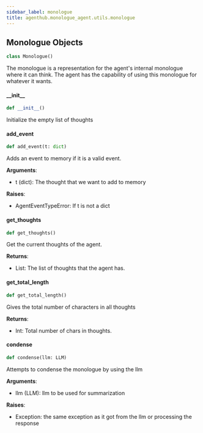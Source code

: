 ```yaml
---
sidebar_label: monologue
title: agenthub.monologue_agent.utils.monologue
---
```


## Monologue Objects

```python
class Monologue()
```

The monologue is a representation for the agent&#x27;s internal monologue where it can think.
The agent has the capability of using this monologue for whatever it wants.

#### \_\_init\_\_

```python
def __init__()
```

Initialize the empty list of thoughts

#### add\_event

```python
def add_event(t: dict)
```

Adds an event to memory if it is a valid event.

**Arguments**:

  - t (dict): The thought that we want to add to memory
  

**Raises**:

  - AgentEventTypeError: If t is not a dict

#### get\_thoughts

```python
def get_thoughts()
```

Get the current thoughts of the agent.

**Returns**:

  - List: The list of thoughts that the agent has.

#### get\_total\_length

```python
def get_total_length()
```

Gives the total number of characters in all thoughts

**Returns**:

  - Int: Total number of chars in thoughts.

#### condense

```python
def condense(llm: LLM)
```

Attempts to condense the monologue by using the llm

**Arguments**:

  - llm (LLM): llm to be used for summarization
  

**Raises**:

  - Exception: the same exception as it got from the llm or processing the response

